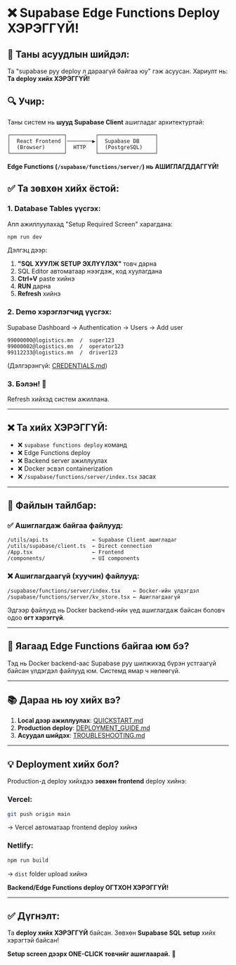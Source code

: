 # ❌ Supabase Edge Functions Deploy ХЭРЭГГҮЙ!

## 🎯 Таны асуудлын шийдэл:

Та "supabase руу deploy л дараагүй байгаа юу" гэж асуусан. Хариулт нь: **Та deploy хийх ХЭРЭГГҮЙ!**

## 🔍 Учир:

Таны систем нь **шууд Supabase Client** ашигладаг архитектуртай:

```
┌─────────────────┐         ┌──────────────────┐
│  React Frontend │────────▶│  Supabase DB     │
│  (Browser)      │  HTTP   │  (PostgreSQL)    │
└─────────────────┘         └──────────────────┘
```

**Edge Functions (`/supabase/functions/server/`) нь АШИГЛАГДДАГГҮЙ!**

## ✅ Та зөвхөн хийх ёстой:

### 1. Database Tables үүсгэх:

Апп ажиллуулахад "Setup Required Screen" харагдана:

```bash
npm run dev
```

Дэлгэц дээр:
1. **"SQL ХУУЛЖ SETUP ЭХЛҮҮЛЭХ"** товч дарна
2. SQL Editor автоматаар нээгдэж, код хуулагдана
3. **Ctrl+V** paste хийнэ
4. **RUN** дарна
5. **Refresh** хийнэ

### 2. Demo хэрэглэгчид үүсгэх:

Supabase Dashboard → Authentication → Users → Add user

```
99000000@logistics.mn  /  super123
99000002@logistics.mn  /  operator123
99112233@logistics.mn  /  driver123
```

(Дэлгэрэнгүй: [CREDENTIALS.md](./CREDENTIALS.md))

### 3. Бэлэн! 🎉

Refresh хийхэд систем ажиллана.

---

## ❌ Та хийх ХЭРЭГГҮЙ:

- ❌ `supabase functions deploy` команд
- ❌ Edge Functions deploy
- ❌ Backend server ажиллуулах
- ❌ Docker эсвэл containerization
- ❌ `/supabase/functions/server/index.tsx` засах

---

## 📁 Файлын тайлбар:

### ✅ Ашиглагдаж байгаа файлууд:

```
/utils/api.ts              ← Supabase Client ашигладаг
/utils/supabase/client.ts  ← Direct connection
/App.tsx                   ← Frontend
/components/               ← UI components
```

### ❌ Ашиглагдаагүй (хуучин) файлууд:

```
/supabase/functions/server/index.tsx    ← Docker-ийн үлдэгдэл
/supabase/functions/server/kv_store.tsx ← Ашиглагдаагүй
```

Эдгээр файлууд нь Docker backend-ийн үед ашиглагдаж байсан боловч одоо **огт хэрэггүй**.

---

## 🔧 Яагаад Edge Functions байгаа юм бэ?

Тэд нь Docker backend-аас Supabase руу шилжихэд бүрэн устгаагүй байсан үлдэгдэл файлууд юм. Системд ямар ч нөлөөгүй.

---

## 📚 Дараа нь юу хийх вэ?

1. **Local дээр ажиллуулах**: [QUICKSTART.md](./QUICKSTART.md)
2. **Production deploy**: [DEPLOYMENT_GUIDE.md](./DEPLOYMENT_GUIDE.md)
3. **Асуудал шийдэх**: [TROUBLESHOOTING.md](./TROUBLESHOOTING.md)

---

## 💡 Deployment хийх бол?

Production-д deploy хийхдээ **зөвхөн frontend** deploy хийнэ:

### Vercel:
```bash
git push origin main
```
→ Vercel автоматаар frontend deploy хийнэ

### Netlify:
```bash
npm run build
```
→ `dist` folder upload хийнэ

**Backend/Edge Functions deploy ОГТХОН ХЭРЭГГҮЙ!**

---

## ✅ Дүгнэлт:

Та **deploy хийх ХЭРЭГГҮЙ** байсан. Зөвхөн **Supabase SQL setup** хийх хэрэгтэй байсан!

**Setup screen дээрх ONE-CLICK товчийг ашиглаарай.** 🚀
